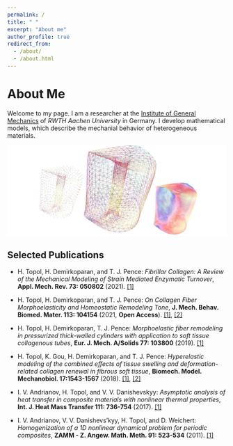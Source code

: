 ```yaml
---
permalink: /
title: " "
excerpt: "About me"
author_profile: true
redirect_from: 
  - /about/
  - /about.html
---
```


About Me
======



Welcome to my page. I am a researcher at the [Institute of General Mechanics](https://www.iam.rwth-aachen.de/) of _RWTH Aachen University_ in Germany.
I develop mathematical models, which describe the mechanial behavior of heterogeneous materials.

![Cervix](/images/Cervix2.png)

## Selected Publications 


* H. Topol, H. Demirkoparan, and T. J. Pence: 
 _Fibrillar Collagen: A Review of the Mechanical Modeling of Strain Mediated Enzymatic Turnover_, 
**Appl. Mech. Rev. 73: 050802** (2021). [[1]](https://doi.org/10.1115/1.4052752)<br/>

* H. Topol, H. Demirkoparan, and T. J. Pence:
 _On Collagen Fiber Morphoelasticity and Homeostatic Remodeling Tone_,
 **J. Mech. Behav. Biomed. Mater. 113: 104154** (2021, **Open Access**). [[1]](https://doi.org/10.1016/j.jmbbm.2020.104154),  [[2]](https://pubmed.ncbi.nlm.nih.gov/33158790/)

* H. Topol, H. Demirkoparan, T. J. Pence:
_Morphoelastic fiber remodeling in pressurized thick-walled cylinders with application to soft tissue collagenous tubes_,
**Eur. J. Mech. A/Solids 77: 103800** (2019).
[[1]](https://doi.org/10.1016/j.euromechsol.2019.103800)

* H. Topol, K. Gou, H. Demirkoparan, and T. J. Pence:
 _Hyperelastic modeling of the combined effects of tissue swelling and deformation-related collagen renewal in fibrous soft tissue_,
**Biomech. Model. Mechanobiol. 17:1543-1567** (2018).
  [[1]](https://doi.org/10.1007/s10237-018-1043-6),  [[2]](https://pubmed.ncbi.nlm.nih.gov/29931486/)<br/>

* I. V. Andrianov, H. Topol, and V. V. Danishevskyy:
_Asymptotic analysis of heat transfer in composite materials with nonlinear thermal properties_,
**Int. J. Heat Mass Transfer 111: 736-754** (2017).
 [[1]](https://doi.org/10.1016/j.ijheatmasstransfer.2017.03.124)<br/> 

* I. V. Andrianov, V. V. Danishevs’kyy, H. Topol, and D. Weichert:
_Homogenization of a 1D nonlinear dynamical problem for periodic composites_,
**ZAMM - Z. Angew. Math. Meth. 91: 523-534** (2011). 
[[1]](https://doi.org/10.1002/zamm.201000176)<br/> <br/> 




